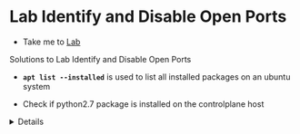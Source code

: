 # Lab Identify and Disable Open Ports
  - Take me to [Lab](https://kodekloud.com/courses/1378608/lectures/31704440)

Solutions to Lab Identify and Disable Open Ports

  - **`apt list --installed`**  is used to list all installed packages on an ubuntu system

  - Check if python2.7 package is installed on the controlplane host
  <details>
  ```

  Run

  $ apt list --installed | grep python2.7

  You will find that is is not installed
  ```
  </details>
  - **`systemctl list-units --type service`**  can be used to list only active services on a system.

  - **`lsmod`**  can be used to list the kernel modules currently loaded on a system.

  - On controlplane host we have nginx service running which isn't needed on that system. Stop the nginx service and remove its service unit file. Make sure not to remove nginx package from the system
  <details>
  ```

        Run to get the unit name
        $ systemctl list-units --all | grep nginx
        Stop Nginx service by running
        $ systemctl stop nginx
        Find the location of the unit then remove it by running
        $ systemctl status nginx
        $ rm /lib/systemd/system/nginx.service
  ```
  </details>
  - We want to blacklist the evbug kernel module on controlplane host.
  <details>
  ```

        Edit in this file to blacklist a kernel module.
        $ vim /etc/modprobe.d/blacklist.conf
        Edit this line from #blacklist evbug to blacklist evbug
  ```
  </details>
  - Remove the nginx package from controlplane host.
  <details>
  ```

  Run
  $ apt remove nginx -y
  ```
  </details>
  - We have a service running on controlplane host which is listening on port 9090. Identify the service and kill the same to free the 9090 port.
  <details>
  ```

  Identify the service listening on port 9090

  $ netstat -natp | grep 9090

  Kill/Stop the service to free the port

  $ systemctl stop apache2
  ```
  </details>
  - Check for updates available for wget package v1.18 and update to the latest version available in the apt repos.
  <details>
  ```
  Run
  $ apt install wget -y
  ```
  </details>
